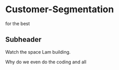 # Customer-Segmentation

for the best


## Subheader

Watch the space Lam building.

Why do we even do the coding and all
